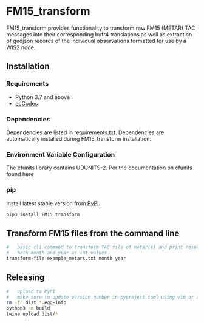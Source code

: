 # FM15_transform

FM15_transform provides functionality to transform raw FM15 (METAR) TAC messages
into their corresponding bufr4 translations as well as extraction of geojson records
of the individual observations formatted for use by a WIS2 node.

## Installation

### Requirements
- Python 3.7 and above
- [ecCodes](https://confluence.ecmwf.int/display/ECC)

### Dependencies

Dependencies are listed in requirements.txt. Dependencies are automatically installed during FM15_transform installation.

### Environment Variable Configuration

The cfunits library contains UDUNITS-2. Per the documentation on cfunits found here

### pip

Install latest stable version from [PyPI](https://pypi.org/project/FM15_transform).

```bash
pip3 install FM15_transform
```

## Transform FM15 files from the command line

```bash
#   basic cli command to transform TAC file of metar(s) and print resulting geojson records
#   both month and year as int values
transform-file example_metars.txt month year
```

## Releasing

```bash
#   upload to PyPI
#   make sure to update version number in pyproject.toml using vim or another IDE
rm -fr dist *.egg-info
python3 -m build
twine upload dist/*
```
